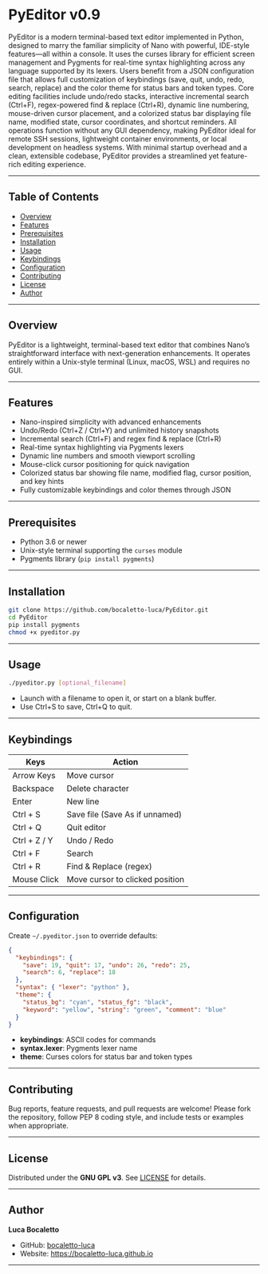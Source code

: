 # PyEditor v0.9

PyEditor is a modern terminal-based text editor implemented in Python, designed to marry the familiar simplicity of Nano with powerful, IDE-style features—all within a console. It uses the curses library for efficient screen management and Pygments for real-time syntax highlighting across any language supported by its lexers. Users benefit from a JSON configuration file that allows full customization of keybindings (save, quit, undo, redo, search, replace) and the color theme for status bars and token types. Core editing facilities include undo/redo stacks, interactive incremental search (Ctrl+F), regex-powered find & replace (Ctrl+R), dynamic line numbering, mouse-driven cursor placement, and a colorized status bar displaying file name, modified state, cursor coordinates, and shortcut reminders. All operations function without any GUI dependency, making PyEditor ideal for remote SSH sessions, lightweight container environments, or local development on headless systems. With minimal startup overhead and a clean, extensible codebase, PyEditor provides a streamlined yet feature-rich editing experience.  

---

## Table of Contents

- [Overview](#overview)  
- [Features](#features)  
- [Prerequisites](#prerequisites)  
- [Installation](#installation)  
- [Usage](#usage)  
- [Keybindings](#keybindings)  
- [Configuration](#configuration)  
- [Contributing](#contributing)  
- [License](#license)  
- [Author](#author)  

---

## Overview

PyEditor is a lightweight, terminal-based text editor that combines Nano’s straightforward interface with next-generation enhancements. It operates entirely within a Unix-style terminal (Linux, macOS, WSL) and requires no GUI.

---

## Features

- Nano-inspired simplicity with advanced enhancements  
- Undo/Redo (Ctrl+Z / Ctrl+Y) and unlimited history snapshots  
- Incremental search (Ctrl+F) and regex find & replace (Ctrl+R)  
- Real-time syntax highlighting via Pygments lexers  
- Dynamic line numbers and smooth viewport scrolling  
- Mouse-click cursor positioning for quick navigation  
- Colorized status bar showing file name, modified flag, cursor position, and key hints  
- Fully customizable keybindings and color themes through JSON  

---

## Prerequisites

- Python 3.6 or newer  
- Unix-style terminal supporting the `curses` module  
- Pygments library (`pip install pygments`)  

---

## Installation

```bash
git clone https://github.com/bocaletto-luca/PyEditor.git
cd PyEditor
pip install pygments
chmod +x pyeditor.py
```

---

## Usage

```bash
./pyeditor.py [optional_filename]
```

- Launch with a filename to open it, or start on a blank buffer.  
- Use Ctrl+S to save, Ctrl+Q to quit.

---

## Keybindings

| Keys         | Action                                    |
|--------------|-------------------------------------------|
| Arrow Keys   | Move cursor                              |
| Backspace    | Delete character                         |
| Enter        | New line                                 |
| Ctrl + S     | Save file (Save As if unnamed)           |
| Ctrl + Q     | Quit editor                              |
| Ctrl + Z / Y | Undo / Redo                              |
| Ctrl + F     | Search                                   |
| Ctrl + R     | Find & Replace (regex)                   |
| Mouse Click  | Move cursor to clicked position          |

---

## Configuration

Create `~/.pyeditor.json` to override defaults:

```json
{
  "keybindings": {
    "save": 19, "quit": 17, "undo": 26, "redo": 25,
    "search": 6, "replace": 18
  },
  "syntax": { "lexer": "python" },
  "theme": {
    "status_bg": "cyan", "status_fg": "black",
    "keyword": "yellow", "string": "green", "comment": "blue"
  }
}
```

- **keybindings**: ASCII codes for commands  
- **syntax.lexer**: Pygments lexer name  
- **theme**: Curses colors for status bar and token types  

---

## Contributing

Bug reports, feature requests, and pull requests are welcome! Please fork the repository, follow PEP 8 coding style, and include tests or examples when appropriate.

---

## License

Distributed under the **GNU GPL v3**. See [LICENSE](LICENSE) for details.

---

## Author

**Luca Bocaletto**  
- GitHub: [bocaletto-luca](https://github.com/bocaletto-luca)  
- Website: https://bocaletto-luca.github.io  

---
